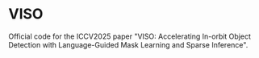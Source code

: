 # VISO
Official code for the ICCV2025 paper "VISO: Accelerating In-orbit Object Detection with Language-Guided Mask Learning and Sparse Inference".
